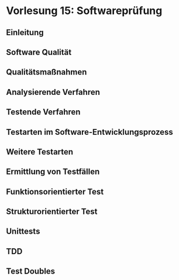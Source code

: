 # Vorlesung 15: Softwareprüfung

## Einleitung

## Software Qualität

## Qualitätsmaßnahmen

## Analysierende Verfahren

## Testende Verfahren

## Testarten im Software-Entwicklungsprozess

## Weitere Testarten

## Ermittlung von Testfällen

## Funktionsorientierter Test

## Strukturorientierter Test

## Unittests

## TDD

## Test Doubles